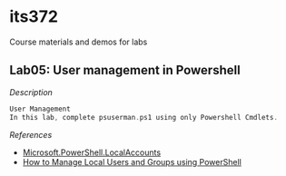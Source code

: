 # its372
Course materials and demos for labs


## Lab05: User management in Powershell

_Description_
```c
User Management
In this lab, complete psuserman.ps1 using only Powershell Cmdlets.
```

_References_
* [Microsoft.PowerShell.LocalAccounts](https://docs.microsoft.com/en-us/powershell/module/microsoft.powershell.localaccounts/?view=powershell-5.1)
* [How to Manage Local Users and Groups using PowerShell](https://techcommunity.microsoft.com/t5/itops-talk-blog/how-to-manage-local-users-and-groups-using-powershell/ba-p/733544)
